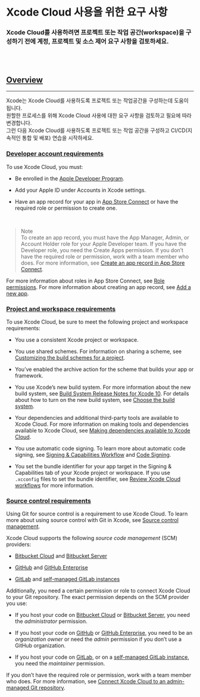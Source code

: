 # Xcode Cloud 사용을 위한 요구 사항
### Xcode Cloud를 사용하려면 프로젝트 또는 작업 공간(workspace)을 구성하기 전에 계정, 프로젝트 및 소스 제어 요구 사항을 검토하세요.


<br>
<br>

## [Overview](https://developer.apple.com/documentation/xcode/requirements-for-using-xcode-cloud#Overview)
---  

Xcode는 Xcode Cloud를 사용하도록 프로젝트 또는 작업공간을 구성하는데 도움이 됩니다.  
원할한 프로세스를 위해 Xcode Cloud 사용에 대한 요구 사항을 검토하고 필요에 따라 변경합니다.  
그런 다음 Xcode Cloud를 사용하도록 프로젝트 또는 작업 공간을 구성하고 CI/CD(지속적인 통합 및 배포) 연습을 시작하세요.

### [Developer account requirements](https://developer.apple.com/documentation/xcode/requirements-for-using-xcode-cloud#Developer-account-requirements)

To use Xcode Cloud, you must:

-   Be enrolled in the [Apple Developer Program](https://developer.apple.com/programs/).
    
-   Add your Apple ID under Accounts in Xcode settings.
    
-   Have an app record for your app in [App Store Connect](https://appstoreconnect.apple.com/) or have the required role or permission to create one.  

<br>
    
> Note  
 To create an app record, you must have the App Manager, Admin, or Account Holder role for your Apple Developer team. If you have  the Developer role, you need the Create Apps permission. If you don’t have the required role or permission, work with a team member who does. For more information, see [Create an app record in App Store Connect](https://developer.apple.com/documentation/xcode/configuring-xcode-cloud-for-your-team#Create-an-app-record-in-App-Store-Connect).


For more information about roles in App Store Connect, see [Role permissions](https://developer.apple.com/help/app-store-connect/reference/role-permissions). For more information about creating an app record, see [Add a new app](https://developer.apple.com/help/app-store-connect/create-an-app-record/add-a-new-app).

### [Project and workspace requirements](https://developer.apple.com/documentation/xcode/requirements-for-using-xcode-cloud#Project-and-workspace-requirements)

To use Xcode Cloud, be sure to meet the following project and workspace requirements:

-   You use a consistent Xcode project or workspace.
    
-   You use shared schemes. For information on sharing a scheme, see [Customizing the build schemes for a project](https://developer.apple.com/documentation/xcode/customizing-the-build-schemes-for-a-project).
    
-   You’ve enabled the archive action for the scheme that builds your app or framework.
    
-   You use Xcode’s new build system. For more information about the new build system, see [Build System Release Notes for Xcode 10](https://developer.apple.com/documentation/Xcode-Release-Notes/build-system-release-notes-for-xcode-10). For details about how to turn on the new build system, see [Choose the build system](https://help.apple.com/xcode/mac/#/dev396bc94c7).
    
-   Your dependencies and additional third-party tools are available to Xcode Cloud. For more information on making tools and dependencies available to Xcode Cloud, see [Making dependencies available to Xcode Cloud](https://developer.apple.com/documentation/xcode/making-dependencies-available-to-xcode-cloud).
    
-   You use automatic code signing. To learn more about automatic code signing, see [Signing & Capabilities Workflow](https://help.apple.com/xcode/mac/current/#/dev60b6fbbc7) and [Code Signing](https://developer.apple.com/support/code-signing/).
    
-   You set the bundle identifier for your app target in the Signing & Capabilities tab of your Xcode project or workspace. If you use `.xcconfig` files to set the bundle identifier, see [Review Xcode Cloud workflows](https://developer.apple.com/documentation/xcode/configuring-your-first-xcode-cloud-workflow#Review-Xcode-Cloud-workflows) for more information.
    

### [Source control requirements](https://developer.apple.com/documentation/xcode/requirements-for-using-xcode-cloud#Source-control-requirements)

Using Git for source control is a requirement to use Xcode Cloud. To learn more about using source control with Git in Xcode, see [Source control management](https://developer.apple.com/documentation/xcode/source-control-management).

Xcode Cloud supports the following _source code management_ (SCM) providers:

-   [Bitbucket Cloud](https://bitbucket.org/) and [Bitbucket Server](https://bitbucket.org/product/enterprise)
    
-   [GitHub](https://github.com/) and [GitHub Enterprise](https://github.com/enterprise)
    
-   [GitLab](https://gitlab.com/) and [self-managed GitLab instances](https://about.gitlab.com/install)
    

Additionally, you need a certain permission or role to connect Xcode Cloud to your Git repository. The exact permission depends on the SCM provider you use:

-   If you host your code on [Bitbucket Cloud](https://bitbucket.org/) or [Bitbucket Server](https://bitbucket.org/product/enterprise), you need the _administrator_ permission.
    
-   If you host your code on [GitHub](https://github.com/) or [GitHub Enterprise](https://github.com/enterprise), you need to be an _organization owner_ or need the _admin_ permission if you don’t use a GitHub organization.
    
-   If you host your code on [GitLab](https://gitlab.com/), or on a [self-managed GitLab instance](https://about.gitlab.com/install), you need the _maintainer_ permission.
    

If you don’t have the required role or permission, work with a team member who does. For more information, see [Connect Xcode Cloud to an admin-managed Git repository](https://developer.apple.com/documentation/xcode/configuring-xcode-cloud-for-your-team#Connect-Xcode-Cloud-to-an-admin-managed-Git-repository).